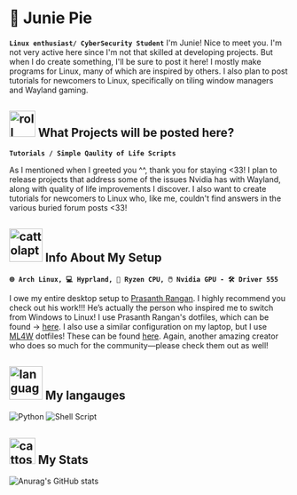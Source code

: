 #  🌺 Junie Pie 






**`Linux enthusiast/ CyberSecurity Student`**
I'm Junie! Nice to meet you. I'm not very active here since I'm not that skilled at developing projects. But when I do create something, I'll be sure to post it here! I mostly make programs for Linux, many of which are inspired by others. I also plan to post tutorials for newcomers to Linux, specifically on tiling window managers and Wayland gaming.

## <img src="https://github.com/user-attachments/assets/21cf3f72-4a3d-4e3a-971f-f915d868782e" alt="roll" width="47" /> What Projects will be posted here? 

**`Tutorials / Simple Qaulity of Life Scripts`**

As I mentioned when I greeted you ^^, thank you for staying <33! I plan to release projects that address some of the issues Nvidia has with Wayland, along with quality of life improvements I discover. I also want to create tutorials for newcomers to Linux who, like me, couldn't find answers in the various buried forum posts <33!


##  <img src="https://github.com/user-attachments/assets/f6bbd42c-bc15-4aef-b22b-d09a764da958" alt="cattolaptop" width="60" /> Info About My Setup
**`🌐 Arch Linux, 💻 Hyprland, 📡 Ryzen CPU, 🖱️ Nvidia GPU - 🛠️ Driver 555 `**

I owe my entire desktop setup to [Prasanth Rangan](https://www.github.com/prasanthrangan). I highly recommend you check out his work!!! He’s actually the person who inspired me to switch from Windows to Linux! I use Prasanth Rangan's dotfiles, which can be found -> [here](https://github.com/prasanthrangan/hyprdots). I also use a similar configuration on my laptop, but I use [ML4W](https://github.com/mylinuxforwork) dotfiles! These can be found [here](https://github.com/mylinuxforwork/dotfiles). Again, another amazing creator who does so much for the community—please check them out as well!

##  <img src="https://github.com/user-attachments/assets/2b6d36ff-bc0d-4f44-bf58-b81a090fd07c" alt="languages" height="60" /> My langauges
 ![Python](https://img.shields.io/badge/python-3670A0?style=for-the-badge&logo=python&logoColor=ffdd54) ![Shell Script](https://img.shields.io/badge/shell_script-%23121011.svg?style=for-the-badge&logo=gnu-bash&logoColor=white)

## <img src="https://github.com/user-attachments/assets/c5c0452e-1f4e-4a05-affe-0f86eba44101" alt="cattostats" height="47" /> My Stats


![Anurag's GitHub stats](https://github-readme-stats.vercel.app/api?username=juniepi&show_icons=true&theme=tokyonight)
